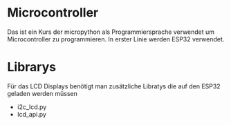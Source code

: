 # Microcontroller

Das ist ein Kurs der micropython als Programmiersprache verwendet um Microcontroller zu programmieren. In erster Linie werden ESP32 verwendet.

# Librarys

Für das LCD Displays benötigt man zusätzliche Libratys die auf den ESP32 geladen werden müssen

- i2c_lcd.py
- lcd_api.py


